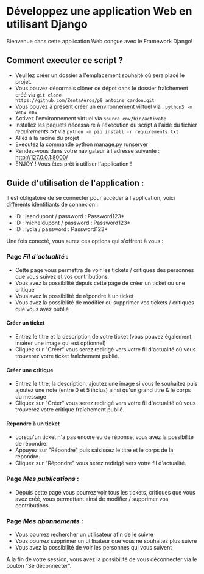 # Développez une application Web en utilisant Django
Bienvenue dans cette application Web conçue avec le Framework Django!

## Comment executer ce script ?
* Veuillez créer un dossier à l'emplacement souhaité où sera placé le projet.
* Vous pouvez désormais clôner ce dépot dans le dossier fraîchement créé via `git clone https://github.com/ZentaAeros/p9_antoine_cardon.git`
* Vous pouvez à présent créer un environnement virtuel via : `python3 -m venv env`
* Activez l'environnement virtuel via `source env/bin/activate`
* Installez les paquets nécessaire à l'éxecution du script à l'aide du fichier *requirements.txt* via `python -m pip install -r requirements.txt`
* Allez à la racine du projet
* Executez la commande python manage.py runserver
* Rendez-vous dans votre navigateur à l'adresse suivante : http://127.0.0.1:8000/
* ENJOY ! Vous êtes prêt à utiliser l'application !

## Guide d'utilisation de l'application :
Il est obligatoire de se connecter pour accéder à l'application, voici différents identifiants de connexion :
* ID : jeandupont / password : Password123*
* ID : micheldupont / password : Password123*
* ID : lydia / password : Password123*

Une fois conecté, vous aurez ces options qui s'offrent à vous : 

### Page *Fil d'actualité* :

* Cette page vous permettra de voir les tickets / critiques des personnes que vous suivez et vos contributions.
* Vous avez la possibilité depuis cette page de créer un ticket ou une critique
* Vous avez la possibilité de répondre à un ticket
* Vous avez la possibilité de modifier ou supprimer vos tickets / critiques que vous avez publié

#### Créer un ticket
* Entrez le titre et la description de votre ticket (vous pouvez également insérer une image qui est optionnel)
* Cliquez sur "Créer" vous serez redirigé vers votre fil d'actualité où vous trouverez votre ticket fraîchement publié.

#### Créer une critique
* Entrez le titre, la description, ajoutez une image si vous le souhaitez puis ajoutez une note (entre 0 et 5 inclus) ainsi qu'un grand titre & le corps du message
* Cliquez sur "Créer" vous serez redirigé vers votre fil d'actualité où vous trouverez votre critique fraîchement publié.

#### Répondre à un ticket
* Lorsqu'un ticket n'a pas encore eu de réponse, vous avez la possibilité de répondre.
* Appuyez sur "Répondre" puis saisissez le titre et le corps de la répondre.
* Cliquez sur "Répondre" vous serez redirigé vers votre fil d'actualité.

### Page *Mes publications* : 
* Depuis cette page vous pourrez voir tous les tickets, critiques que vous avez créé, vous permettant ainsi de modifier / supprimer vos contributions.

### Page *Mes abonnements* :
* Vous pourrez rechercher un utilisateur afin de le suivre 
* Vous pourrez supprimer un utilisateur que vous ne souhaitez plus suivre
* Vous avez la possibilité de voir les personnes qui vous suivent

A la fin de votre session, vous avez la possibilité de vous déconnecter via le bouton "Se déconnecter".
